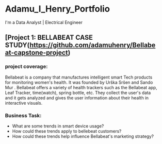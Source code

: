 # Adamu_I_Henry_Portfolio
I'm a Data Analyst | Electrical Engineer


## [Project 1: BELLABEAT CASE STUDY(https://github.com/adamuhenry/Bellabeat-capstone-project) 

###  project coverage:
Bellabeat is a company that manufactures intelligent smart Tech products for monitoring women's health. It was founded by Urška Sršen and Sando Mur . 
Bellabeat offers a variety  of health trackers such as the Bellabeat app, Leaf Tracker, time(watch), spring bottle, etc. 
They collect the user's data and it gets analyzed and gives the user information about their health in interactive visuals.

### Business Task:
  * What are some trends in smart device usage?
  * How could these trends apply to bellebeat customers?
  * How could these trends help influence Bellabeat's marketing strategy?
